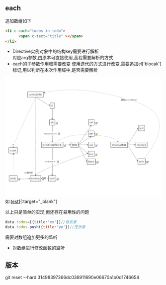 ## each
追加数组如下
```html
<li c-each="todos in todo">
      <span c-text="title" ></span>   
</li>
```
* Directive实例对象中的结构key需要进行解析    
对应arg参数,由原本可直接使用,高程需要解析的方式
* each的子参数作用域需要改变
使用迭代的方式进行改变,需要追加el['blocak']标记,用以判断在本次作用域中,是否需要解析

![image](1.png) 
如:[test1](test/index.html){:target="_blank"}   

以上只是简单的实现,但还存在易用性的问题
```javascript
data.todos=[{title:'xx'}]//有效果
data.todos.push({title:'yy'})//无效果
```
需要对数组追加更多的监听

* 对数组进行修改函数的监听

## 版本
git reset --hard 31498397366dc036911690e06670a1b0d1746654